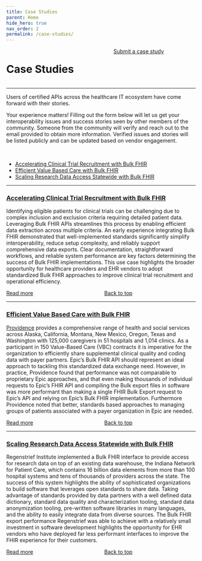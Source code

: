 ```yaml
---
title: Case Studies
parent: Home
hide_hero: true
nav_order: 2
permalink: /case-studies/
---
```

<div class="columns is-8 is-vcentered" id="top">
    <div class="column">
        <h1 class="mb-0">Case Studies</h1>
    </div>
    <div class="column is-narrow">
        <a class="button is-info" href="https://docs.google.com/forms/d/e/1FAIpQLSd9GVWs6VyW8nfSLOd2p75HPQNbCpLwd2YP__TaC9BAY1Ukwg/viewform" target="_blank">Submit a case study</a>
    </div>
</div>
<hr class="mb-4 mt-0"/>

Users of certified APIs across the healthcare IT ecosystem have come forward with their stories.

Your experience matters! Filling out the form below will let us get your interoperability issues and success stories seen by other members of the community. Someone from the community will verify and reach out to the email provided to obtain more information. Verified issues and stories will be listed publicly and can be updated based on vendor engagement.

<br />

- [Accelerating Clinical Trial Recruitment with Bulk FHIR](#accelerating-clinical-trial-recruitment-with-bulk-fhir)
- [Efficient Value Based Care with Bulk FHIR](#efficient-value-based-care-with-bulk-fhir)
- [Scaling Research Data Access Statewide with Bulk FHIR](#scaling-research-data-access-statewide-with-bulk-fhir)

<hr class="mb-6 mt-6"/>

<h3 id="accelerating-clinical-trial-recruitment-with-bulk-fhir">
    <i class="icon fa fa-globe has-text-grey-light mr-2"></i>
    <a href="/case-studies/accelerating-clinical-trial-recruitment-with-bulk-fhir">Accelerating Clinical Trial Recruitment with Bulk FHIR</a>
</h3>

Identifying eligible patients for clinical trials can be challenging due to complex inclusion and exclusion criteria requiring detailed patient data. Leveraging Bulk FHIR APIs streamlines this process by enabling efficient data extraction across multiple criteria. An early experience integrating Bulk FHIR demonstrated that well-implemented standards significantly simplify interoperability, reduce setup complexity, and reliably support comprehensive data exports. Clear documentation, straightforward workflows, and reliable system performance are key factors determining the success of Bulk FHIR implementations. This use case highlights the broader opportunity for healthcare providers and EHR vendors to adopt standardized Bulk FHIR approaches to improve clinical trial recruitment and operational efficiency.

<div class="columns is-vcentered is-mobile">
    <div class="column">
        <a class="button is-info" href="/case-studies/accelerating-clinical-trial-recruitment-with-bulk-fhir">Read more</a>
    </div>
    <div class="column is-narrow">
        <a class="icon-text has-text-grey-light" href="#top">Back to top <span class="icon"><i class="fas fa-arrow-up"></i></span></a>
    </div>
</div>
<hr class="mb-6 mt-6"/>

<h3 id="efficient-value-based-care-with-bulk-fhir">
    <i class="icon fa fa-globe has-text-grey-light mr-2"></i>
    <a href="/case-studies/efficient-value-based-care-with-bulk-fhir">Efficient Value Based Care with Bulk FHIR</a>
</h3>

<a href="https://www.providence.org/" target="_blank">Providence</a> provides a comprehensive range of health and social services across Alaska, California, Montana, New Mexico, Oregon, Texas and Washington with 125,000 caregivers in 51 hospitals and 1,014 clinics. As a participant in 150 Value-Based Care (VBC) contracts it is imperative for the organization to efficiently share supplemental clinical quality and coding data with payer partners. Epic’s Bulk FHIR API should represent an ideal approach to tackling this standardized data exchange need. However, in practice, Providence found that performance was not comparable to proprietary Epic approaches, and that even making thousands of individual requests to Epic’s FHIR API and compiling the Bulk export files in software was more performant than making a single FHIR Bulk Export request to Epic’s API and relying on Epic’s Bulk FHIR implementation. Furthermore Providence noted that better, standards based approaches to managing groups of patients associated with a payer organization in Epic are needed.

<div class="columns is-vcentered is-mobile">
    <div class="column">
        <a class="button is-info" href="/case-studies/efficient-value-based-care-with-bulk-fhir">Read more</a>
    </div>
    <div class="column is-narrow">
        <a class="icon-text has-text-grey-light" href="#top">Back to top <span class="icon"><i class="fas fa-arrow-up"></i></span></a>
    </div>
</div>
<hr class="mb-6 mt-6"/>

<h3 id="scaling-research-data-access-statewide-with-bulk-fhir">
    <i class="icon fa fa-globe has-text-grey-light mr-2"></i>
    <a href="/case-studies/scaling-research-data-access-statewide-with-bulk-fhir">Scaling Research Data Access Statewide with Bulk FHIR</a>
</h3>

Regenstrief Institute implemented a Bulk FHIR interface to provide access for research data on top of an existing data warehouse, the Indiana Network for Patient Care, which contains 16 billion data elements from more than 100 hospital systems and tens of thousands of providers across the state. The success of this system highlights the ability of sophisticated organizations to build software that leverages open standards to share data. Taking advantage of standards provided by data partners with a well defined data dictionary, standard data quality and characterization tooling, standard data anonymization tooling, pre-written software libraries in many languages, and the ability to easily integrate data from diverse sources. The Bulk FHIR export performance Regenstrief was able to achieve with a relatively small investment in software development highlights the opportunity for EHR vendors who have deployed far less performant interfaces to improve the FHIR experience for their customers.

<div class="columns is-vcentered is-mobile">
    <div class="column">
        <a class="button is-info" href="/case-studies/scaling-research-data-access-statewide-with-bulk-fhir">Read more</a>
    </div>
    <div class="column is-narrow">
        <a class="icon-text has-text-grey-light" href="#top">Back to top <span class="icon"><i class="fas fa-arrow-up"></i></span></a>
    </div>
</div>

<br />
<br />
<br />
<br />
